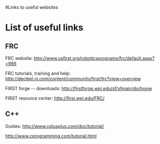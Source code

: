 #Links to useful websites

# List of useful links #

## FRC ##

FRC website: http://www.usfirst.org/roboticsprograms/frc/default.aspx?=966

FRC tutorials, training and help: http://decibel.ni.com/content/community/first/frc?view=overview

FIRST forge -- downloads: http://firstforge.wpi.edu/sf/sfmain/do/home

FIRST resource center: http://first.wpi.edu/FRC/

## C++ ##

Guides:
http://www.cplusplus.com/doc/tutorial/

http://www.cprogramming.com/tutorial.html